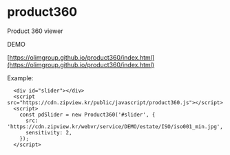 # product360
Product 360 viewer

DEMO

[https://olimgroup.github.io/product360/index.html](https://olimgroup.github.io/product360/index.html)

Example:
```
  <div id="slider"></div>
  <script src="https://cdn.zipview.kr/public/javascript/product360.js"></script>
  <script>
    const pdSlider = new Product360('#slider', {
      src: 'https://cdn.zipview.kr/webvr/service/DEMO/estate/ISO/iso001_min.jpg',
      sensitivity: 2,
    });
  </script>
```